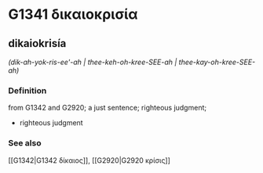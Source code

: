 # G1341 δικαιοκρισία

## dikaiokrisía

_(dik-ah-yok-ris-ee'-ah | thee-keh-oh-kree-SEE-ah | thee-kay-oh-kree-SEE-ah)_

### Definition

from G1342 and G2920; a just sentence; righteous judgment; 

- righteous judgment

### See also

[[G1342|G1342 δίκαιος]], [[G2920|G2920 κρίσις]]
